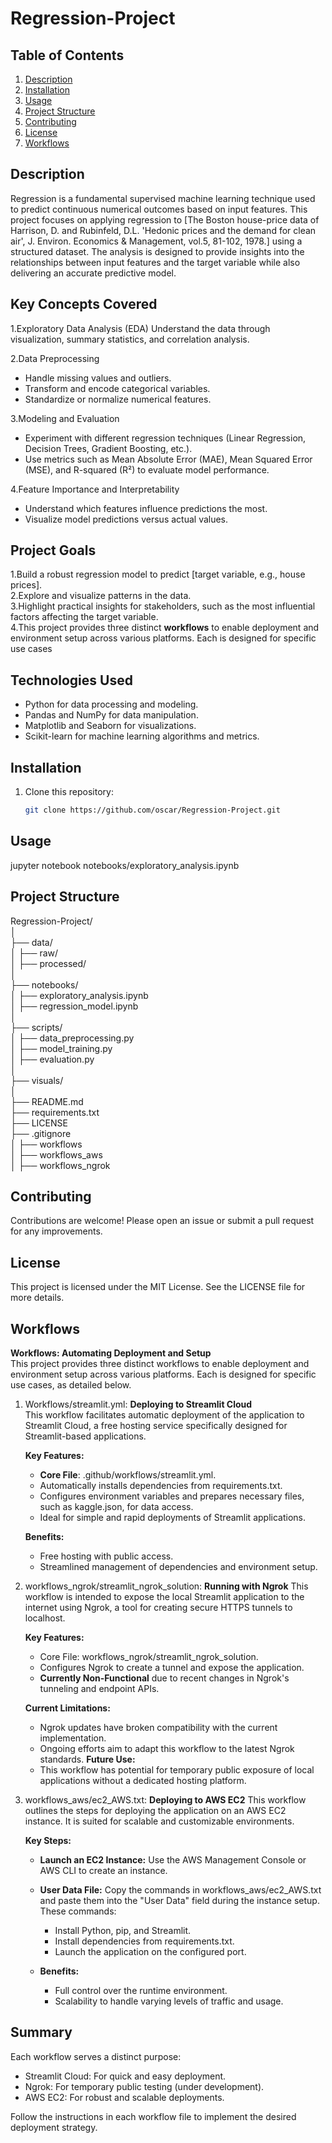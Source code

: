 # Regression-Project

## Table of Contents
1. [Description](#description)
2. [Installation](#installation)
3. [Usage](#usage)
4. [Project Structure](#project-structure)
5. [Contributing](#contributing)
6. [License](#license)
7. [Workflows](#workflows)

## Description
Regression is a fundamental supervised machine learning technique used to predict continuous numerical outcomes based on input features. This project focuses on applying regression to [The Boston house-price data of Harrison, D. and Rubinfeld, D.L. 'Hedonic prices and the demand for clean air', J. Environ. Economics & Management, vol.5, 81-102, 1978.] using a structured dataset. The analysis is designed to provide insights into the relationships between input features and the target variable while also delivering an accurate predictive model.

## Key Concepts Covered
1.Exploratory Data Analysis (EDA)
  Understand the data through visualization, summary statistics, and correlation analysis.

2.Data Preprocessing

- Handle missing values and outliers.
- Transform and encode categorical variables.
- Standardize or normalize numerical features.

3.Modeling and Evaluation

- Experiment with different regression techniques (Linear Regression, Decision Trees, Gradient Boosting, etc.).
- Use metrics such as Mean Absolute Error (MAE), Mean Squared Error (MSE), and R-squared (R²) to evaluate model performance.

4.Feature Importance and Interpretability

- Understand which features influence predictions the most.
- Visualize model predictions versus actual values.
  
## Project Goals
1.Build a robust regression model to predict [target variable, e.g., house prices].                                      
2.Explore and visualize patterns in the data.                                                 
3.Highlight practical insights for stakeholders, such as the most influential factors affecting the target variable.                                          
4.This project provides three distinct **workflows** to enable deployment and environment setup across various platforms. Each is designed for specific use cases

## Technologies Used
- Python for data processing and modeling.
- Pandas and NumPy for data manipulation.
- Matplotlib and Seaborn for visualizations.
- Scikit-learn for machine learning algorithms and metrics.


## Installation
1. Clone this repository:
   ```bash
   git clone https://github.com/oscar/Regression-Project.git

## Usage
jupyter notebook notebooks/exploratory_analysis.ipynb

## Project Structure
Regression-Project/                                                    
│                                                    
├── data/                                                                    
│   ├── raw/                                                                      
│   ├── processed/                                                                
│                                                    
├── notebooks/                                                                    
│   ├── exploratory_analysis.ipynb                                                     
│   ├── regression_model.ipynb                                                          
│                                                    
├── scripts/                                                                      
│   ├── data_preprocessing.py                                                    
│   ├── model_training.py                                                    
│   ├── evaluation.py                                                    
│                                                    
├── visuals/                                                                      
│                                                    
├── README.md                                                                     
├── requirements.txt                                                              
├── LICENSE                                                                       
├── .gitignore                      
│   ├── workflows                                                                                     
│   ├── workflows_aws                                                                                 
│   ├── workflows_ngrok                                       


## Contributing
Contributions are welcome! Please open an issue or submit a pull request for any improvements.

## License
This project is licensed under the MIT License. See the LICENSE file for more details.

## Workflows 

**Workflows: Automating Deployment and Setup**                                            
This project provides three distinct workflows to enable deployment and environment setup across various platforms. Each is designed for specific use cases, as detailed below.

1. Workflows/streamlit.yml: **Deploying to Streamlit Cloud**                          
This workflow facilitates automatic deployment of the application to Streamlit Cloud, a free hosting service specifically designed for Streamlit-based applications.

   **Key Features:**
    - **Core File**: .github/workflows/streamlit.yml.            
    - Automatically installs dependencies from requirements.txt.                  
    - Configures environment variables and prepares necessary files, such as kaggle.json, for data access.                   
     - Ideal for simple and rapid deployments of Streamlit applications.
  
     **Benefits:**
     - Free hosting with public access.
     - Streamlined management of dependencies and environment setup.

2. workflows_ngrok/streamlit_ngrok_solution: **Running with Ngrok**
This workflow is intended to expose the local Streamlit application to the internet using Ngrok, a tool for creating secure HTTPS tunnels to localhost.

   **Key Features:**
    - Core File: workflows_ngrok/streamlit_ngrok_solution.
    - Configures Ngrok to create a tunnel and expose the application.
    - **Currently Non-Functional** due to recent changes in Ngrok's tunneling and endpoint APIs.
  
   **Current Limitations:**
    - Ngrok updates have broken compatibility with the current implementation.
    - Ongoing efforts aim to adapt this workflow to the latest Ngrok standards.
   **Future Use:**
    - This workflow has potential for temporary public exposure of local applications without a dedicated hosting platform.

3. workflows_aws/ec2_AWS.txt: **Deploying to AWS EC2**
This workflow outlines the steps for deploying the application on an AWS EC2 instance. It is suited for scalable and customizable environments.

   **Key Steps:**
    - **Launch an EC2 Instance:** Use the AWS Management Console or AWS CLI to create an instance.
    - **User Data File:** Copy the commands in workflows_aws/ec2_AWS.txt and paste them into the "User Data" field during the instance setup. These commands:
        - Install Python, pip, and Streamlit.                  
        - Install dependencies from requirements.txt.                  
        - Launch the application on the configured port.                    

    - **Benefits:**
       - Full control over the runtime environment.
       - Scalability to handle varying levels of traffic and usage.                                    

## Summary
Each workflow serves a distinct purpose:

- Streamlit Cloud: For quick and easy deployment.
- Ngrok: For temporary public testing (under development).
- AWS EC2: For robust and scalable deployments.

Follow the instructions in each workflow file to implement the desired deployment strategy.
